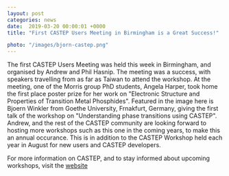```yaml
---                                                                                                                                                                                      
layout: post                                                                                                                                                                             
categories: news                                                                                                                                                                 
date:  2019-03-20 00:00:01 +0000                                                                                                                                                        
title: "First CASTEP Users Meeting in Birmingham is a Great Success!"

photo: "/images/bjorn-castep.png"
---            
```


The first CASTEP Users Meeting was held this week in Birmingham, and organised by Andrew and Phil Hasnip.  The meeting was a success, with speakers travelling from as far as Taiwan to attend the workshop.  At the meeting, one of the Morris group PhD students, Angela Harper, took home the first place poster prize for her work on "Electronic Structure and Properties of Transition Metal Phosphides".  Featured in the image here is Bjoern Winkler from Goethe University, Frnakfurt, Germany, giving the first talk of the workshop on "Understanding phase transitions using CASTEP".  Andrew, and the rest of the CASTEP community are looking forward to hosting more workshops such as this one in the coming years, to make this an annual occurance.  This is in addition to the CASTEP Workshop held each year in August for new users and CASTEP developers.

For more information on CASTEP, and to stay informed about upcoming workshops, visit the [website](http://www.castep.org/) 

